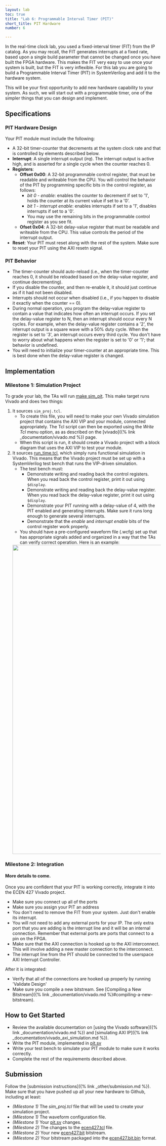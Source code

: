 ```yaml
---
layout: lab
toc: true
title: "Lab 6: Programmable Interval Timer (PIT)"
short_title: PIT Hardware
number: 6

---
```


In the real-time clock lab, you used a fixed-interval timer (FIT) from the IP catalog. As you may recall, the FIT generates interrupts at a fixed rate, based upon a single build parameter that cannot be changed once you have built the FPGA hardware. This makes the FIT very easy to use once your system is built, but the FIT is very inflexible. For this lab you are going to build a Programmable Interval Timer (PIT) in SystemVerilog and add it to the hardware system. 

This will be your first opportunity to add new hardware capability to your system. As such, we will start out with a programmable timer, one of the simpler things that you can design and implement.


## Specifications 

### PIT Hardware Design 
Your PIT module must include the following:

  - A 32-bit timer-counter that decrements at the system clock rate and that is controlled by elements described below.
  - **Interrupt**: A single interrupt output (*irq*). The interrupt output is active high, and is asserted for a single cycle when the counter reaches 0.
  - **Registers**:
    - **Offset 0x00**: A 32-bit programmable control register, that must be readable and writeable from the CPU. You will control the behavior of the PIT by programming specific bits in the control register, as follows:
      * *bit 0 - enable*: enables the counter to decrement if set to '1', holds the counter at its current value if set to a '0'.
      * *bit 1 - interrupt enable*: enables interrupts if set to a '1', disables interrupts if set to a '0'.
      * You may use the remaining bits in the programmable control register as you see fit.
    - **Ofset 0x04**: A 32-bit delay-value register that must be readable and writeable from the CPU. This value controls the period of the interrupt output.  
  - **Reset**: Your PIT must reset along with the rest of the system.  Make sure to reset your PIT using the AXI resetn signal.

### PIT Behavior
  - The timer-counter should auto-reload (i.e., when the timer-counter reaches 0, it should be reloaded based on the delay-value register, and continue decrementing).
  - If you disable the counter, and then re-enable it, it should just continue as if it had not been disabled.  
  - Interrupts should not occur when disabled (i.e., if you happen to disable it exactly when the counter == 0).
  - During normal operation, you program the delay-value register to contain a value that indicates how often an interrupt occurs.  If you set the delay-value register to N, then an interrupt should occur every N cycles.  For example, when the delay-value register contains a '2', the interrupt output is a square wave with a 50% duty cycle. When the register is set to '3', an interrupt occurs every third cycle.  You don't have to worry about what happens when the register is set to '0' or '1'; that behavior is undefined.
  - You will need to initialize your timer-counter at an appropriate time.  This is best done when the delay-value register is changed.

## Implementation
### Milestone 1: Simulation Project

To grade your lab, the TAs will run [make sim_pit](https://github.com/byu-cpe/ecen427_student/blob/main/hw/Makefile#L25).  This make target runs Vivado and does two things:
  1. It sources `sim_proj.tcl`.  
      * To create this file, you will need to make your own Vivado simulation project that contains the AXI VIP and your module, connected appropriately.  The Tcl script can then be exported using the *Write Tcl* menu option, as as described on the [vivado]({% link _documentation/vivado.md %}) page.  
      * When this script is run, it should create a Vivado project with a block diagram that uses the AXI VIP to test your module. 
  2. It sources [run_time.tcl](https://github.com/byu-cpe/ecen427_student/blob/master/hw/run_sim.tcl), which simply runs functional simulation in Vivado.  This means that the Vivado project must be set up with a SystemVerilog test bench that runs the VIP-driven simulation.    
      * The test bench must:
        * Demonstrate writing and reading back the control registers.  When you read back the control register, print it out using `$display`. 
        * Demonstrate writing and reading back the delay-value register.  When you read back the delay-value register, print it out using `$display`. 
        * Demonstrate your PIT running with a delay-value of 4, with the PIT enabled and generating interrupts.  Make sure it runs long enough to generate several interrupts.
        * Demonstrate that the *enable* and *interrupt enable* bits of the control register work properly.
      * You should have a pre-configured waveform file (.wcfg) set up that has appropriate signals added and organized in a way that the TAs can verify correct operation.  Here is an example:      
      <img src="{% link media/labs/pit_sim.png %}" width="1000">

### Milestone 2: Integration

#### **More details to come.**

Once you are confident that your PIT is working correctly, integrate it into the ECEN 427 Vivado project.
  * Make sure you connect up all of the ports
  * Make sure you assign your PIT an address
  * You don't need to remove the FIT from your system. Just don't enable its interrupt.
  * You will not need to add any external ports for your IP. The only extra port that you are adding is the interrupt line and it will be an internal connection. Remember that external ports are ports that connect to a pin on the FPGA.
  * Make sure that the AXI connection is hooked up to the AXI interconnect. This will involve adding a new master connection to the interconnect.
  * The interrupt line from the PIT should be connected to the userspace AXI Interrupt Controller.

After it is integrated:
  * Verify that all of the connections are hooked up properly by running 'Validate Design'
  * Make sure you compile a new bitstream.  See [Compiling a New Bitstream]({% link _documentation/vivado.md %}#compiling-a-new-bitstream).


## How to Get Started 
* Review the available documentation on [using the Vivado software]({% link _documentation/vivado.md %}) and [simulating AXI IP]({% link _documentation/vivado_axi_simulation.md %}).
* Write the PIT module, implemented in [pit.sv](https://github.com/byu-cpe/ecen427_student/blob/master/hw/ip_repo/pit/pit.sv)
* Write your test bench to simulate your PIT module to make sure it works correctly.
* Complete the rest of the requirements described above.

## Submission 

Follow the [submission instructions]({% link _other/submission.md %}).  Make sure that you have pushed up all your new hardware to Github, including at least:
  * *(Milestone 1)* The *sim_proj.tcl* file that will be used to create your simulation project.
  * *(Milestone 1)* The waveform configuration file.
  * *(Milestone 1)* Your [pit.sv](https://github.com/byu-cpe/ecen427_student/blob/master/hw/ip_repo/pit/pit.sv) changes.
  * *(Milestone 2)* The changes to the [ecen427.tcl](https://github.com/byu-cpe/ecen427_student/blob/master/hw/ecen427.tcl) file.
  * *(Milestone 2)* Your new [ecen427.bit](https://github.com/byu-cpe/ecen427_student/blob/master/hw/ecen427.bit) bitstream.
  * *(Milestone 2)* Your bitstream packaged into the [ecen427.bit.bin](https://github.com/byu-cpe/ecen427_student/blob/master/device_tree/ecen427.bit.bin) format.
